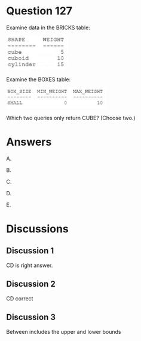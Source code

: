 # Question 127
Examine data in the BRICKS table:

![](../images/image38.png)
		
Examine the BOXES table:

![](../images/image39.png)
		
Which two queries only return CUBE? (Choose two.)

# Answers
A.

B.

C.

D.

E.

# Discussions
## Discussion 1
CD is right answer.

## Discussion 2
CD correct

## Discussion 3
Between includes the upper and lower bounds

